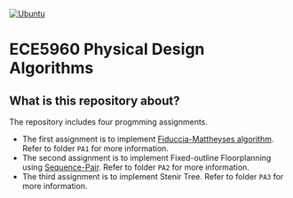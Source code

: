 [![Ubuntu](https://github.com/cheng-hsiang-chiu/ECE5960-Physical-Design-Algorithm/workflows/Ubuntu/badge.svg)](https://github.com/cheng-hsiang-chiu/ECE5960-Physical-Design-Algorithm/actions?query=workflow%3AUbuntu)

# ECE5960 Physical Design Algorithms


## What is this repository about?
The repository includes four progmming assignments.
- The first assignment is to implement [Fiduccia-Mattheyses algorithm](./PA1/paper/A_Linear-Time_Heuristic_for_Improving_Network_Partitions.pdf). Refer to folder `PA1` for more information.
- The second assignment is to implement Fixed-outline Floorplanning using [Sequence-Pair](./PA2/paper/VLSI_Module_Placement_Based_on_Rectangle-Packing_by_the_Sequence-Pair.pdf). Refer to folder `PA2` for more information.
- The third assignment is to implement Stenir Tree. Refer to folder `PA3` for more information.
